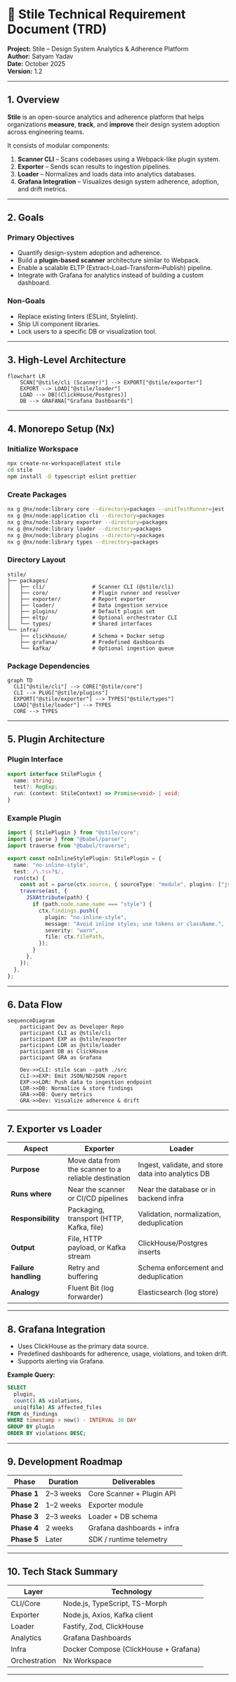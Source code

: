 # 🧩 Stile Technical Requirement Document (TRD)

**Project:** Stile – Design System Analytics & Adherence Platform  
**Author:** Satyam Yadav  
**Date:** October 2025  
**Version:** 1.2  

---

## 1. Overview

**Stile** is an open-source analytics and adherence platform that helps organizations **measure**, **track**, and **improve** their design system adoption across engineering teams.

It consists of modular components:  
1. **Scanner CLI** – Scans codebases using a Webpack-like plugin system.  
2. **Exporter** – Sends scan results to ingestion pipelines.  
3. **Loader** – Normalizes and loads data into analytics databases.  
4. **Grafana Integration** – Visualizes design system adherence, adoption, and drift metrics.

---

## 2. Goals

### Primary Objectives
- Quantify design-system adoption and adherence.  
- Build a **plugin-based scanner** architecture similar to Webpack.  
- Enable a scalable ELTP (Extract–Load–Transform–Publish) pipeline.  
- Integrate with Grafana for analytics instead of building a custom dashboard.

### Non-Goals
- Replace existing linters (ESLint, Stylelint).  
- Ship UI component libraries.  
- Lock users to a specific DB or visualization tool.

---

## 3. High-Level Architecture

```mermaid
flowchart LR
    SCAN["@stile/cli (Scanner)"] --> EXPORT["@stile/exporter"]
    EXPORT --> LOAD["@stile/loader"]
    LOAD --> DB[(ClickHouse/Postgres)]
    DB --> GRAFANA["Grafana Dashboards"]
```

---

## 4. Monorepo Setup (Nx)

### Initialize Workspace
```bash
npx create-nx-workspace@latest stile
cd stile
npm install -D typescript eslint prettier
```

### Create Packages
```bash
nx g @nx/node:library core --directory=packages --unitTestRunner=jest
nx g @nx/node:application cli --directory=packages
nx g @nx/node:library exporter --directory=packages
nx g @nx/node:library loader --directory=packages
nx g @nx/node:library plugins --directory=packages
nx g @nx/node:library types --directory=packages
```

### Directory Layout
```
stile/
├── packages/
│   ├── cli/               # Scanner CLI (@stile/cli)
│   ├── core/              # Plugin runner and resolver
│   ├── exporter/          # Report exporter
│   ├── loader/            # Data ingestion service
│   ├── plugins/           # Default plugin set
│   ├── eltp/              # Optional orchestrator CLI
│   └── types/             # Shared interfaces
└── infra/
    ├── clickhouse/        # Schema + Docker setup
    ├── grafana/           # Predefined dashboards
    └── kafka/             # Optional ingestion queue
```

### Package Dependencies

```mermaid
graph TD
  CLI["@stile/cli"] --> CORE["@stile/core"]
  CLI --> PLUG["@stile/plugins"]
  EXPORT["@stile/exporter"] --> TYPES["@stile/types"]
  LOAD["@stile/loader"] --> TYPES
  CORE --> TYPES
```

---

## 5. Plugin Architecture

### Plugin Interface
```ts
export interface StilePlugin {
  name: string;
  test?: RegExp;
  run: (context: StileContext) => Promise<void> | void;
}
```

### Example Plugin
```ts
import { StilePlugin } from "@stile/core";
import { parse } from "@babel/parser";
import traverse from "@babel/traverse";

export const noInlineStylePlugin: StilePlugin = {
  name: "no-inline-style",
  test: /\.tsx?$/,
  run(ctx) {
    const ast = parse(ctx.source, { sourceType: "module", plugins: ["jsx", "typescript"] });
    traverse(ast, {
      JSXAttribute(path) {
        if (path.node.name.name === "style") {
          ctx.findings.push({
            plugin: "no-inline-style",
            message: "Avoid inline styles; use tokens or className.",
            severity: "warn",
            file: ctx.filePath,
          });
        }
      },
    });
  },
};
```

---

## 6. Data Flow

```mermaid
sequenceDiagram
    participant Dev as Developer Repo
    participant CLI as @stile/cli
    participant EXP as @stile/exporter
    participant LDR as @stile/loader
    participant DB as ClickHouse
    participant GRA as Grafana

    Dev->>CLI: stile scan --path ./src
    CLI->>EXP: Emit JSON/NDJSON report
    EXP->>LDR: Push data to ingestion endpoint
    LDR->>DB: Normalize & store findings
    GRA->>DB: Query metrics
    GRA->>Dev: Visualize adherence & drift
```

---

## 7. Exporter vs Loader

| Aspect | **Exporter** | **Loader** |
|--------|---------------|-------------|
| **Purpose** | Move data from the scanner to a reliable destination | Ingest, validate, and store data into analytics DB |
| **Runs where** | Near the scanner or CI/CD pipelines | Near the database or in backend infra |
| **Responsibility** | Packaging, transport (HTTP, Kafka, file) | Validation, normalization, deduplication |
| **Output** | File, HTTP payload, or Kafka stream | ClickHouse/Postgres inserts |
| **Failure handling** | Retry and buffering | Schema enforcement and deduplication |
| **Analogy** | Fluent Bit (log forwarder) | Elasticsearch (log store) |

---

## 8. Grafana Integration

- Uses ClickHouse as the primary data source.  
- Predefined dashboards for adherence, usage, violations, and token drift.  
- Supports alerting via Grafana.

**Example Query:**
```sql
SELECT
  plugin,
  count() AS violations,
  uniq(file) AS affected_files
FROM ds_findings
WHERE timestamp > now() - INTERVAL 30 DAY
GROUP BY plugin
ORDER BY violations DESC;
```

---

## 9. Development Roadmap

| Phase | Duration | Deliverables |
|--------|-----------|--------------|
| **Phase 1** | 2–3 weeks | Core Scanner + Plugin API |
| **Phase 2** | 1–2 weeks | Exporter module |
| **Phase 3** | 2–3 weeks | Loader + DB schema |
| **Phase 4** | 2 weeks | Grafana dashboards + infra |
| **Phase 5** | Later | SDK / runtime telemetry |

---

## 10. Tech Stack Summary

| Layer | Technology |
|--------|-------------|
| CLI/Core | Node.js, TypeScript, TS-Morph |
| Exporter | Node.js, Axios, Kafka client |
| Loader | Fastify, Zod, ClickHouse |
| Analytics | Grafana Dashboards |
| Infra | Docker Compose (ClickHouse + Grafana) |
| Orchestration | Nx Workspace |

---
